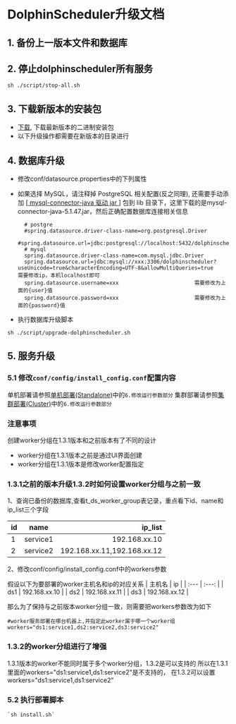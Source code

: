 
# DolphinScheduler升级文档

## 1. 备份上一版本文件和数据库

## 2. 停止dolphinscheduler所有服务

 `sh ./script/stop-all.sh`

## 3. 下载新版本的安装包

- [下载](https://dolphinscheduler.apache.org/zh-cn/download/download.html), 下载最新版本的二进制安装包
- 以下升级操作都需要在新版本的目录进行

## 4. 数据库升级
- 修改conf/datasource.properties中的下列属性

- 如果选择 MySQL，请注释掉 PostgreSQL 相关配置(反之同理), 还需要手动添加 [[ mysql-connector-java 驱动 jar ](https://downloads.MySQL.com/archives/c-j/)] 包到 lib 目录下，这里下载的是mysql-connector-java-5.1.47.jar，然后正确配置数据库连接相关信息

    ```properties
      # postgre
      #spring.datasource.driver-class-name=org.postgresql.Driver
      #spring.datasource.url=jdbc:postgresql://localhost:5432/dolphinscheduler
      # mysql
      spring.datasource.driver-class-name=com.mysql.jdbc.Driver
      spring.datasource.url=jdbc:mysql://xxx:3306/dolphinscheduler?useUnicode=true&characterEncoding=UTF-8&allowMultiQueries=true     需要修改ip，本机localhost即可
      spring.datasource.username=xxx						需要修改为上面的{user}值
      spring.datasource.password=xxx						需要修改为上面的{password}值
    ```

- 执行数据库升级脚本

`sh ./script/upgrade-dolphinscheduler.sh`

## 5. 服务升级

### 5.1 修改`conf/config/install_config.conf`配置内容
单机部署请参照[单机部署(Standalone)](/zh-cn/docs/1.3.8/user_doc/standalone-deployment.html)中的`6.修改运行参数部分`
集群部署请参照[集群部署(Cluster)](/zh-cn/docs/1.3.8/user_doc/cluster-deployment.html)中的`6.修改运行参数部分`

### 注意事项
创建worker分组在1.3.1版本和之前版本有了不同的设计

- worker分组在1.3.1版本之前是通过UI界面创建
- worker分组在1.3.1版本是修改worker配置指定

### 1.3.1之前的版本升级1.3.2时如何设置worker分组与之前一致

1、查询已备份的数据库,查看t_ds_worker_group表记录，重点看下id、name和ip_list三个字段

| id | name | ip_list    |
| :---         |     :---:      |          ---: |
| 1   | service1     | 192.168.xx.10    |
| 2   | service2     | 192.168.xx.11,192.168.xx.12      |

2、修改conf/config/install_config.conf中的workers参数

假设以下为要部署的worker主机名和ip的对应关系
| 主机名 | ip |
| :---  | :---:  |
| ds1   | 192.168.xx.10     |
| ds2   | 192.168.xx.11     |
| ds3   | 192.168.xx.12     |

那么为了保持与之前版本worker分组一致，则需要把workers参数改为如下

```shell
#worker服务部署在哪台机器上,并指定此worker属于哪一个worker组
workers="ds1:service1,ds2:service2,ds3:service2"
```

### 1.3.2的worker分组进行了增强
1.3.1版本的worker不能同时属于多个worker分组，1.3.2是可以支持的
所以在1.3.1里面的workers="ds1:service1,ds1:service2"是不支持的，
在1.3.2可以设置workers="ds1:service1,ds1:service2"
  
### 5.2 执行部署脚本
```shell
`sh install.sh`
```


